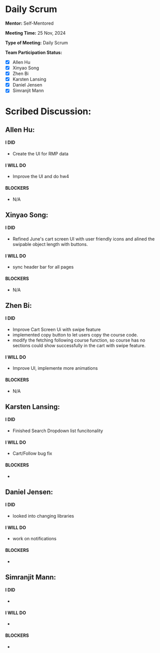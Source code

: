 # Daily Scrum

**Mentor:** Self-Mentored

**Meeting Time:** 25 Nov, 2024

**Type of Meeting:** Daily Scrum

**Team Participation Status:** 
- [x] Allen Hu 
- [x] Xinyao Song 
- [x] Zhen Bi 
- [x] Karsten Lansing 
- [x] Daniel Jensen 
- [x] Simranjit Mann 

# **Scribed Discussion:**

## **Allen Hu:**  
#### **I DID**  
- Create the UI for RMP data

#### **I WILL DO**  
- Improve the UI and do hw4

#### **BLOCKERS**  
- N/A

## **Xinyao Song:**  
#### **I DID**  
- Refined June's cart screen UI with user friendly icons and alined the swipable object length with buttons. 

#### **I WILL DO**  
- sync header bar for all pages

#### **BLOCKERS**  
- N/A

## **Zhen Bi:**  
#### **I DID**  
- Improve Cart Screen Ui with swipe feature
- implemented copy button to let users copy the course code.
- modify the fetching following course function, so course has no sections could show successfully in the cart with swipe feature.

#### **I WILL DO**  
- Improve UI, implemente more animations
  
#### **BLOCKERS**  
- N/A

## **Karsten Lansing:**  
#### **I DID**  
- Finished Search Dropdown list funcitonality

#### **I WILL DO**  
- Cart/Follow bug fix

#### **BLOCKERS**  
- 

## **Daniel Jensen:**  
#### **I DID**  
- looked into changing libraries

#### **I WILL DO**  
- work on notifications

#### **BLOCKERS**  
-

## **Simranjit Mann:**  
#### **I DID**  
- 

#### **I WILL DO**  
- 

#### **BLOCKERS**  
-
